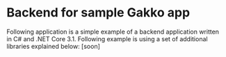 # Backend for sample Gakko app
Following application is a simple example of a backend application written in C# and .NET Core 3.1. Following example is using a set of additional libraries explained below:
[soon]
